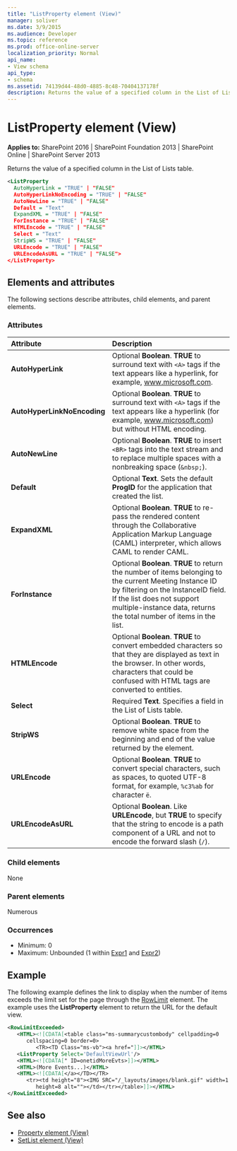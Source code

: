 ```yaml
---
title: "ListProperty element (View)"
manager: soliver
ms.date: 3/9/2015
ms.audience: Developer
ms.topic: reference
ms.prod: office-online-server
localization_priority: Normal
api_name:
- View schema
api_type:
- schema
ms.assetid: 74139d44-48d0-4885-8c48-70404137178f
description: Returns the value of a specified column in the List of Lists table.
---
```


# ListProperty element (View)

**Applies to:** SharePoint 2016 | SharePoint Foundation 2013 | SharePoint Online | SharePoint Server 2013
  
Returns the value of a specified column in the List of Lists table.
  
```XML
<ListProperty
  AutoHyperLink = "TRUE" | "FALSE"
  AutoHyperLinkNoEncoding = "TRUE" | "FALSE"
  AutoNewLine = "TRUE" | "FALSE"
  Default = "Text"
  ExpandXML = "TRUE" | "FALSE"
  ForInstance = "TRUE" | "FALSE"
  HTMLEncode = "TRUE" | "FALSE"
  Select = "Text"
  StripWS = "TRUE" | "FALSE"
  URLEncode = "TRUE" | "FALSE"
  URLEncodeAsURL = "TRUE" | "FALSE">
</ListProperty>
```

## Elements and attributes

The following sections describe attributes, child elements, and parent elements.

### Attributes

|**Attribute**|**Description**|
|:-----|:-----|
|**AutoHyperLink** <br/> |Optional **Boolean**. **TRUE** to surround text with `<A>` tags if the text appears like a hyperlink, for example, www.microsoft.com.  <br/> |
|**AutoHyperLinkNoEncoding** <br/> |Optional **Boolean**. **TRUE** to surround text with `<A>` tags if the text appears like a hyperlink (for example, www.microsoft.com) but without HTML encoding.  <br/> |
|**AutoNewLine** <br/> |Optional **Boolean**. **TRUE** to insert `<BR>` tags into the text stream and to replace multiple spaces with a nonbreaking space (`&nbsp;`).  <br/> |
|**Default** <br/> |Optional **Text**. Sets the default **ProgID** for the application that created the list.  <br/> |
|**ExpandXML** <br/> |Optional **Boolean**. **TRUE** to re-pass the rendered content through the Collaborative Application Markup Language (CAML) interpreter, which allows CAML to render CAML.  <br/> |
|**ForInstance** <br/> |Optional **Boolean**. **TRUE** to return the number of items belonging to the current Meeting Instance ID by filtering on the InstanceID field. If the list does not support multiple-instance data, returns the total number of items in the list.  <br/> |
|**HTMLEncode** <br/> |Optional **Boolean**. **TRUE** to convert embedded characters so that they are displayed as text in the browser. In other words, characters that could be confused with HTML tags are converted to entities.  <br/> |
|**Select** <br/> |Required **Text**. Specifies a field in the List of Lists table.  <br/> |
|**StripWS** <br/> |Optional **Boolean**. **TRUE** to remove white space from the beginning and end of the value returned by the element.  <br/> |
|**URLEncode** <br/> |Optional **Boolean**. **TRUE** to convert special characters, such as spaces, to quoted UTF-8 format, for example, `%c3%ab` for character `ë`.  <br/> |
|**URLEncodeAsURL** <br/> |Optional **Boolean**. Like **URLEncode**, but **TRUE** to specify that the string to encode is a path component of a URL and not to encode the forward slash (`/`).  <br/> |
   
### Child elements

None
   
### Parent elements

Numerous 
   
### Occurrences

- Minimum: 0  
- Maximum: Unbounded (1 within [Expr1](expr1-element-view.md) and [Expr2](expr2-element-view.md))  
   
## Example

The following example defines the link to display when the number of items exceeds the limit set for the page through the [RowLimit](rowlimit-element-list.md) element. The example uses the **ListProperty** element to return the URL for the default view. 
  
```XML
<RowLimitExceeded>
   <HTML><![CDATA[<table class="ms-summarycustombody" cellpadding=0 
      cellspacing=0 border=0>
         <TR><TD Class="ms-vb"><a href="]]></HTML>
   <ListProperty Select='DefaultViewUrl'/>
   <HTML><![CDATA[" ID=onetidMoreEvts>]]></HTML>
   <HTML>(More Events...)</HTML>
   <HTML><![CDATA[</a></TD></TR>
      <tr><td height="8"><IMG SRC="/_layouts/images/blank.gif" width=1 
         height=8 alt=""></td></tr></table>]]></HTML>
</RowLimitExceeded>
```

## See also

- [Property element (View)](property-element-view.md)  
- [SetList element (View)](setlist-element-view.md)

